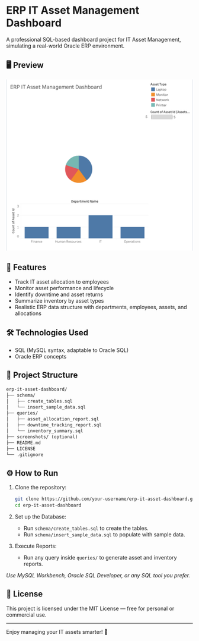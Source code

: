 # ERP IT Asset Management Dashboard

A professional SQL-based dashboard project for IT Asset Management, simulating a real-world Oracle ERP environment.

## 🖥️ Preview

![ERP Dashboard Screenshot](screenshots/dashboard.png)

## 🚀 Features

- Track IT asset allocation to employees
- Monitor asset performance and lifecycle
- Identify downtime and asset returns
- Summarize inventory by asset types
- Realistic ERP data structure with departments, employees, assets, and allocations

## 🛠️ Technologies Used

- SQL (MySQL syntax, adaptable to Oracle SQL)
- Oracle ERP concepts

## 📂 Project Structure

```
erp-it-asset-dashboard/
├── schema/
│   ├── create_tables.sql
│   └── insert_sample_data.sql
├── queries/
│   ├── asset_allocation_report.sql
│   ├── downtime_tracking_report.sql
│   └── inventory_summary.sql
├── screenshots/ (optional)
├── README.md
├── LICENSE
└── .gitignore
```

## ⚙️ How to Run

1. Clone the repository:
   ```bash
   git clone https://github.com/your-username/erp-it-asset-dashboard.git
   cd erp-it-asset-dashboard
   ```

2. Set up the Database:
   - Run `schema/create_tables.sql` to create the tables.
   - Run `schema/insert_sample_data.sql` to populate with sample data.

3. Execute Reports:
   - Run any query inside `queries/` to generate asset and inventory reports.

*Use MySQL Workbench, Oracle SQL Developer, or any SQL tool you prefer.*

## 📄 License

This project is licensed under the MIT License — free for personal or commercial use.

---

Enjoy managing your IT assets smarter! 🚀
